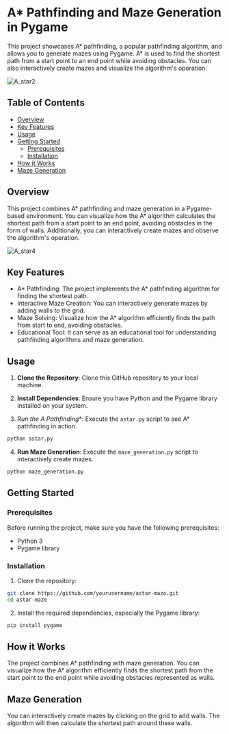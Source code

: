 # A* Pathfinding and Maze Generation in Pygame

This project showcases A* pathfinding, a popular pathfinding algorithm, and allows you to generate mazes using Pygame. A* is used to find the shortest path from a start point to an end point while avoiding obstacles. You can also interactively create mazes and visualize the algorithm's operation.

![A_star2](https://user-images.githubusercontent.com/95425179/166672119-38d6ffdd-f380-400c-982d-4c723002b252.gif)

## Table of Contents

- [Overview](#overview)
- [Key Features](#key-features)
- [Usage](#usage)
- [Getting Started](#getting-started)
  - [Prerequisites](#prerequisites)
  - [Installation](#installation)
- [How it Works](#how-it-works)
- [Maze Generation](#maze-generation)

## Overview

This project combines A* pathfinding and maze generation in a Pygame-based environment. You can visualize how the A* algorithm calculates the shortest path from a start point to an end point, avoiding obstacles in the form of walls. Additionally, you can interactively create mazes and observe the algorithm's operation.

![A_star4](https://user-images.githubusercontent.com/95425179/166672036-b9fe8992-de65-4973-8b07-900f8e8e8d0f.gif)

## Key Features

- A* Pathfinding: The project implements the A* pathfinding algorithm for finding the shortest path.
- Interactive Maze Creation: You can interactively generate mazes by adding walls to the grid.
- Maze Solving: Visualize how the A* algorithm efficiently finds the path from start to end, avoiding obstacles.
- Educational Tool: It can serve as an educational tool for understanding pathfinding algorithms and maze generation.

## Usage

1. **Clone the Repository**: Clone this GitHub repository to your local machine.

2. **Install Dependencies**: Ensure you have Python and the Pygame library installed on your system.

3. **Run the A* Pathfinding**: Execute the `astar.py` script to see A* pathfinding in action.

```bash
python astar.py
```

4. **Run Maze Generation**: Execute the `maze_generation.py` script to interactively create mazes.

```bash
python maze_generation.py
```

## Getting Started

### Prerequisites

Before running the project, make sure you have the following prerequisites:

- Python 3
- Pygame library

### Installation

1. Clone the repository:

```bash
git clone https://github.com/yourusername/astar-maze.git
cd astar-maze
```

2. Install the required dependencies, especially the Pygame library:

```bash
pip install pygame
```

## How it Works

The project combines A* pathfinding with maze generation. You can visualize how the A* algorithm efficiently finds the shortest path from the start point to the end point while avoiding obstacles represented as walls.

## Maze Generation

You can interactively create mazes by clicking on the grid to add walls. The algorithm will then calculate the shortest path around these walls.
